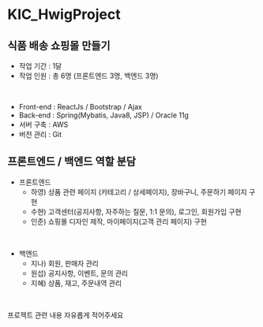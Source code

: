 ﻿# KIC_HwigProject

## 식품 배송 쇼핑몰 만들기

- 작업 기간 : 1달
- 작업 인원 : 총 6명 (프론트엔드 3명, 백엔드 3명) 

<br>

- Front-end : ReactJs / Bootstrap / Ajax
- Back-end : Spring(Mybatis, Java8, JSP) / Oracle 11g
- 서버 구축 : AWS
- 버전 관리 : Git

## 프론트엔드 / 백엔드 역할 분담
- 프론트엔드 
  - 하영) 상품 관련 페이지 (카테고리 / 상세페이지), 장바구니, 주문하기 페이지 구현
  - 수현) 고객센터(공지사항, 자주하는 질문, 1:1 문의), 로그인, 회원가입 구현
  - 인준) 쇼핑몰 디자인 제작, 마이페이지(고객 관리 페이지) 구현

<br>

- 백엔드
  - 지나) 회원, 판매자 관리
  - 원섭) 공지사항, 이벤트, 문의 관리
  - 지혜) 상품, 재고, 주문내역 관리

<br>

프로젝트 관련 내용 자유롭게 적어주세요
